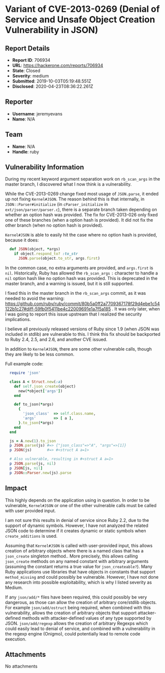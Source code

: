 # Variant of CVE-2013-0269 (Denial of Service and Unsafe Object Creation Vulnerability in JSON)

## Report Details
- **Report ID**: 706934
- **URL**: https://hackerone.com/reports/706934
- **State**: Closed
- **Severity**: medium
- **Submitted**: 2019-10-03T05:19:48.551Z
- **Disclosed**: 2020-04-23T08:36:22.261Z

## Reporter
- **Username**: jeremyevans
- **Name**: N/A

## Team
- **Name**: N/A
- **Handle**: ruby

## Vulnerability Information
During my recent keyword argument separation work on `rb_scan_args` in the master branch, I discovered what I now think is a vulnerability.

While the CVE-2013-0269 change fixed most usage of `JSON.parse`, it ended up not fixing `Kernel#JSON`.  The reason behind this is that internally, in `JSON::Parser#initialize` (in `cParser_initialize` in `ext/json/parser/parser.c`), there is a separate branch taken depending on whether an option hash was provided.  The fix for CVE-2013-026 only fixed one of these branches (when a option hash is provided).  It did not fix the other branch (when no option hash is provided).

`Kernel#JSON` is able to easily hit the case where no option hash is provided, because it does:

```ruby
  def JSON(object, *args)
    if object.respond_to? :to_str
      JSON.parse(object.to_str, args.first)
```

In the common case, no extra arguments are provided, and `args.first` is `nil`.  Historically, Ruby has allowed the `rb_scan_args` `:` character to handle a `nil` option hash like no option hash was provided.  This is deprecated in the master branch, and a warning is issued, but it is still supported.

I fixed this in the master branch in the `rb_scan_args` commit, as it was needed to avoid the warning:
https://github.com/ruby/ruby/commit/80b5a0ff2a7709367178f29d4ebe1c54122b1c27#diff-59fb0f5411be4c22009691e1a7f5a185 .  It was only later, when I was going to report this issue upstream that I realized the security implications.

I believe all previously released versions of Ruby since 1.9 (when JSON was included in stdlib) are vulnerable to this. I think this fix should be backported to Ruby 2.4, 2.5, and 2.6, and another CVE issued.

In addition to `Kernel#JSON`, there are some other vulnerable calls, though they are likely to be less common.

Full example code:

```ruby
  require 'json'

  class A < Struct.new(:a)
    def self.json_create(object)
      new(*object['args'])
    end

    def to_json(*args)
      {
        'json_class'  => self.class.name,
        'args'        => [ a ],
      }.to_json(*args)
    end
  end

  js = A.new(1).to_json
  p JSON.parse(js) #=> {"json_class"=>"A", "args"=>[1]}
  p JSON(js)       #=> #<struct A a=1>

  # Also vulnerable, resulting in #<struct A a=1>
  p JSON.parse(js, nil)
  p JSON[js, nil]
  p JSON::Parser.new(js).parse
```

## Impact

This highly depends on the application using in question.  In order to be vulnerable, `Kernel#JSON` or one of the other vulnerable calls must be called with user provided input.

I am not sure this results in denial of service since Ruby 2.2, due to the support of dynamic symbols.  However, I have not analyzed the related JSON code to determine if it creates dynamic or static symbols when `create_additions` is used.

Assuming that `Kernel#JSON` is called with user-provided input, this allows creation of arbitrary objects where there is a named class that has a `json_create` singleton method..  More precisely, this allows calling `json_create` methods on any named constant with arbitrary arguments (assuming the constant returns a true value for `json_createable?`).  Many Ruby applications use libraries that have objects in constants that support `method_missing` and could possibly be vulnerable.  However, I have not done any research into possible exploitability, which is why I listed severity as Medium.

If any `json/add/*` files have been required, this could possibly be very dangerous, as those can allow the creation of arbitrary core/stdlib objects.  For example `json/add/ostruct` being required, when combined with this vulnerability, allows the creation of arbitrary objects that support attacker-defined methods with attacker-defined values of any type supported by JSON.  `json/add/regexp` allows the creation of arbitrary Regexps which could easily lead to denial of service, and combined with a vulnerability in the regexp engine (Onigmo), could potentially lead to remote code execution.

## Attachments
No attachments
